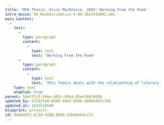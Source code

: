 ```yaml
---
title: 'MFA Thesis: Alice MacKenzie, 2005: Working From the Poem'
intro_movie: 05_MacKenzieAlice-4.00-1623419882.m4v
main_content:
  -
    text:
      -
        type: paragraph
        content:
          -
            type: text
            text: 'Working From the Poem'
      -
        type: paragraph
        content:
          -
            type: text
            text: 'This thesis deals with the relationship of literary poems and graphic design through personal and academic experiences of the two fields. It explores the potential for verbal and visual interplay between the two disciplines and reveals how each discipline informs and thereby gives more dimension to the other.'
    type: text
    enabled: true
parent: 5deff7c5-5dea-485c-95b4-95ee76010d58
updated_by: a726f1e0-85b0-48e3-939b-db6b8482c1d0
updated_at: 1623510589
blueprint: projects
id: 9e6b84f2-bc39-4280-88d9-1db84bbdcc72
---
```

